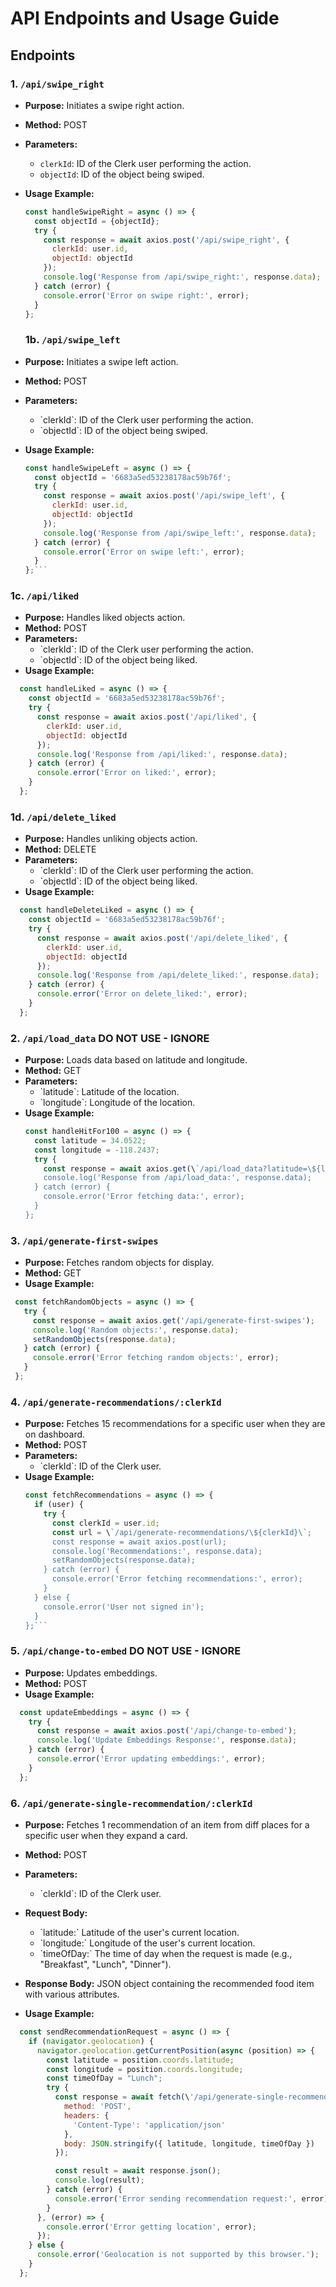 # API Endpoints and Usage Guide

## Endpoints

### 1. `/api/swipe_right`

- **Purpose:** Initiates a swipe right action.
- **Method:** POST
- **Parameters:**
  - `clerkId`: ID of the Clerk user performing the action.
  - `objectId`: ID of the object being swiped.
- **Usage Example:**
  ```javascript
  const handleSwipeRight = async () => {
    const objectId = {objectId};
    try {
      const response = await axios.post('/api/swipe_right', {
        clerkId: user.id,
        objectId: objectId
      });
      console.log('Response from /api/swipe_right:', response.data);
    } catch (error) {
      console.error('Error on swipe right:', error);
    }
  };
  ```

  ### 1b. `/api/swipe_left`

- **Purpose:** Initiates a swipe left action.
- **Method:** POST
- **Parameters:**
  - \`clerkId\`: ID of the Clerk user performing the action.
  - \`objectId\`: ID of the object being swiped.
- **Usage Example:**
  ```javascript
  const handleSwipeLeft = async () => {
    const objectId = '6683a5ed53238178ac59b76f';
    try {
      const response = await axios.post('/api/swipe_left', {
        clerkId: user.id,
        objectId: objectId
      });
      console.log('Response from /api/swipe_left:', response.data);
    } catch (error) {
      console.error('Error on swipe left:', error);
    }
  };```

### 1c. `/api/liked`

- **Purpose:** Handles liked objects action.
- **Method:** POST
- **Parameters:**
  - \`clerkId\`: ID of the Clerk user performing the action.
  - \`objectId\`: ID of the object being liked.
- **Usage Example:**
```javascript
  const handleLiked = async () => {
    const objectId = '6683a5ed53238178ac59b76f';
    try {
      const response = await axios.post('/api/liked', {
        clerkId: user.id,
        objectId: objectId
      });
      console.log('Response from /api/liked:', response.data);
    } catch (error) {
      console.error('Error on liked:', error);
    }
  };
  ```

### 1d. `/api/delete_liked`

- **Purpose:** Handles unliking objects action.
- **Method:** DELETE
- **Parameters:**
  - \`clerkId\`: ID of the Clerk user performing the action.
  - \`objectId\`: ID of the object being liked.
- **Usage Example:**
```javascript
  const handleDeleteLiked = async () => {
    const objectId = '6683a5ed53238178ac59b76f';
    try {
      const response = await axios.post('/api/delete_liked', {
        clerkId: user.id,
        objectId: objectId
      });
      console.log('Response from /api/delete_liked:', response.data);
    } catch (error) {
      console.error('Error on delete_liked:', error);
    }
  };
  ```

### 2. `/api/load_data` DO NOT USE - IGNORE

- **Purpose:** Loads data based on latitude and longitude.
- **Method:** GET
- **Parameters:**
  - \`latitude\`: Latitude of the location.
  - \`longitude\`: Longitude of the location.
- **Usage Example:**
  ```javascript
  const handleHitFor100 = async () => {
    const latitude = 34.0522;
    const longitude = -118.2437;
    try {
      const response = await axios.get(\`/api/load_data?latitude=\${latitude}&longitude=\${longitude}\`);
      console.log('Response from /api/load_data:', response.data);
    } catch (error) {
      console.error('Error fetching data:', error);
    }
  };
  ```
### 3. `/api/generate-first-swipes`

- **Purpose:** Fetches random objects for display.
- **Method:** GET
- **Usage Example:**
 ```javascript
  const fetchRandomObjects = async () => {
    try {
      const response = await axios.get('/api/generate-first-swipes');
      console.log('Random objects:', response.data);
      setRandomObjects(response.data);
    } catch (error) {
      console.error('Error fetching random objects:', error);
    }
  };
  ```

  ### 4. `/api/generate-recommendations/:clerkId`

- **Purpose:** Fetches 15 recommendations for a specific user when they are on dashboard.
- **Method:** POST
- **Parameters:**
  - \`clerkId\`: ID of the Clerk user.
- **Usage Example:**
  ```javascript
  const fetchRecommendations = async () => {
    if (user) {
      try {
        const clerkId = user.id; 
        const url = \`/api/generate-recommendations/\${clerkId}\`;
        const response = await axios.post(url);
        console.log('Recommendations:', response.data);
        setRandomObjects(response.data);
      } catch (error) {
        console.error('Error fetching recommendations:', error);
      }
    } else {
      console.error('User not signed in');
    }
  };```

### 5. `/api/change-to-embed` DO NOT USE - IGNORE

- **Purpose:** Updates embeddings.
- **Method:** POST
- **Usage Example:**
```javascript
  const updateEmbeddings = async () => {
    try {
      const response = await axios.post('/api/change-to-embed');
      console.log('Update Embeddings Response:', response.data);
    } catch (error) {
      console.error('Error updating embeddings:', error);
    }
  };
  ```

### 6. `/api/generate-single-recommendation/:clerkId`

- **Purpose:** Fetches 1 recommendation of an item from diff places for a specific user when they expand a card.
- **Method:** POST
- **Parameters:**
  - \`clerkId\`: ID of the Clerk user.

- **Request Body:**
  - \`latitude:\` Latitude of the user's current location.
  - \`longitude:\` Longitude of the user's current location.
  - \`timeOfDay:\` The time of day when the request is made (e.g., "Breakfast", "Lunch", "Dinner").

- **Response Body:**
  JSON object containing the recommended food item with various attributes.


- **Usage Example:**
```javascript
  const sendRecommendationRequest = async () => {
    if (navigator.geolocation) {
      navigator.geolocation.getCurrentPosition(async (position) => {
        const latitude = position.coords.latitude;
        const longitude = position.coords.longitude;
        const timeOfDay = "Lunch";
        try {
          const response = await fetch(\'/api/generate-single-recommendation/\${user.id}\', {
            method: 'POST',
            headers: {
              'Content-Type': 'application/json'
            },
            body: JSON.stringify({ latitude, longitude, timeOfDay })
          });

          const result = await response.json();
          console.log(result);
        } catch (error) {
          console.error('Error sending recommendation request:', error);
        }
      }, (error) => {
        console.error('Error getting location', error);
      });
    } else {
      console.error('Geolocation is not supported by this browser.');
    }
  };
  ```
